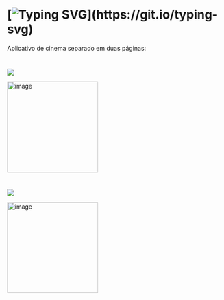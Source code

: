 # [![Typing SVG](https://readme-typing-svg.herokuapp.com/?color=7d5b8c&size=35&center=true&vCenter=true&width=1000&lines=APP+CINETEC;Desenvolvido+em+kotlin!)](https://git.io/typing-svg)

Aplicativo de cinema separado em duas páginas:


#

<a href="https://github.com/J0vana23/APP_CINETEC/tree/main/Grade" target="_blank"><img src="https://img.shields.io/badge/TELA DE CADASTRO: -0D1117?style=for-the-badge&logo=android-studio&logoColor=7d5b8c"></a>

<img width="212" alt="image" src="https://github.com/J0vana23/APP_CINETEC/assets/125403554/c380c5c0-ead3-4624-8974-07d8c61c64f3">
  
#


<a href="https://github.com/J0vana23/APP_CINETEC/tree/main/TelaCadastro" target="_blank"><img src="https://img.shields.io/badge/GRADE DOS FILMES: -0D1117?style=for-the-badge&logo=android-studio&logoColor=7d5b8c"></a>

<img width="212" alt="image" src="https://github.com/J0vana23/APP_CINETEC/assets/125403554/7db4f01e-0810-422b-b588-63dcd0f7e03b">






